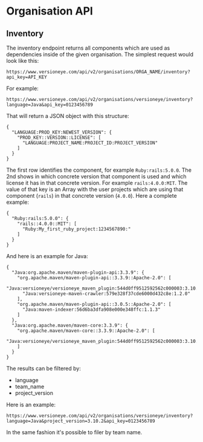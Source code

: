 # Organisation API

## Inventory

The inventory endpoint returns all components which are used as dependencies inside of the given organisation. The simplest request would look like this: 

```
https://www.versioneye.com/api/v2/organisations/ORGA_NAME/inventory?api_key=API_KEY
```

For example:

```
https://www.versioneye.com/api/v2/organisations/versioneye/inventory?language=Java&api_key=0123456789
```

That will return a JSON object with this structure: 

```
{
  "LANGUAGE:PROD_KEY:NEWEST_VERSION": {
    "PROD_KEY::VERSION::LICENSE": [
      "LANGUAGE:PROJECT_NAME:PROJECT_ID:PROJECT_VERSION"
    ]
  }
}
```

The first row identifies the component, for example `Ruby:rails:5.0.0`. The 2nd shows in which concrete version that component is used and which license it has in that concrete version. For example `rails:4.0.0:MIT`. The value of that key is an Array with the user projects which are using that component (`rails`) in that concrete version (`4.0.0`). Here a complete example: 

```
{
  "Ruby:rails:5.0.0": {
    "rails::4.0.0::MIT": [
      "Ruby:My_first_ruby_project:1234567890:"
    ]
  }
}
```

And here is an example for Java: 

```
{
  "Java:org.apache.maven/maven-plugin-api:3.3.9": {
    "org.apache.maven/maven-plugin-api::3.3.9::Apache-2.0": [
      "Java:versioneye/versioneye_maven_plugin:544d0ff9512592562c000003:3.10.2",
      "Java:versioneye-maven-crawler:579e328f37cde6000d432c8e:1.2.0"
    ],
    "org.apache.maven/maven-plugin-api::3.0.5::Apache-2.0": [
      "Java:maven-indexer:56d6ba3dfa908e000e348ffc:1.1.3"
    ]
  },
  "Java:org.apache.maven/maven-core:3.3.9": {
    "org.apache.maven/maven-core::3.3.9::Apache-2.0": [
      "Java:versioneye/versioneye_maven_plugin:544d0ff9512592562c000003:3.10.2"
    ]
  }
}
```

The results can be filtered by: 

 - language 
 - team_name
 - project_version
 
Here is an example: 

```
https://www.versioneye.com/api/v2/organisations/versioneye/inventory?language=Java&project_version=3.10.2&api_key=0123456789
```

In the same fashion it's possible to filer by team name.
